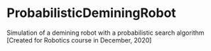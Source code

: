 # ProbabilisticDeminingRobot
Simulation of a demining robot with a probabilistic search algorithm [Created for Robotics course in December, 2020]
